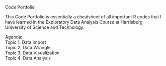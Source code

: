 Code Portfolio

This Code Portfolio is essentially a cheatsheet of all important R codes that I have learned in the Exploratory Data Analysis Course at Harrisburg University of Science and Technology. 

Agenda:  
  Topic 1. Data Import  
  Topic 2. Data Wrangle  
  Topic 3. Data Visualization  
  Topic 4. Data Analysis  
